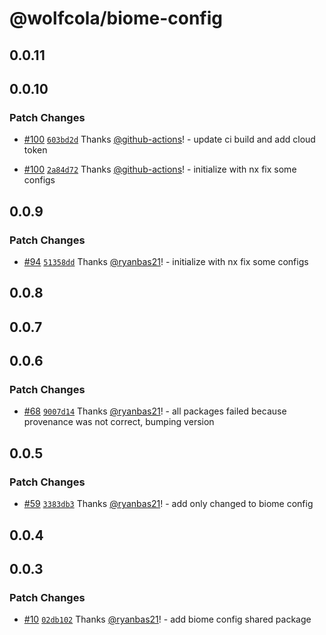 # @wolfcola/biome-config

## 0.0.11

## 0.0.10

### Patch Changes

- [#100](https://github.com/ryanbas21/wolfcola-monorepo/pull/100) [`603bd2d`](https://github.com/ryanbas21/wolfcola-monorepo/commit/603bd2d14b608bbe67307f89f7ca94470e3c4628) Thanks [@github-actions](https://github.com/apps/github-actions)! - update ci build and add cloud token

- [#100](https://github.com/ryanbas21/wolfcola-monorepo/pull/100) [`2a84d72`](https://github.com/ryanbas21/wolfcola-monorepo/commit/2a84d727d34ee09b2dc3e680a8b63da1d9bd0c1f) Thanks [@github-actions](https://github.com/apps/github-actions)! - initialize with nx fix some configs

## 0.0.9

### Patch Changes

- [#94](https://github.com/ryanbas21/wolfcola-monorepo/pull/94) [`51358dd`](https://github.com/ryanbas21/wolfcola-monorepo/commit/51358dd3166d2bfa707c1e2655da24d76a9e7f1c) Thanks [@ryanbas21](https://github.com/ryanbas21)! - initialize with nx fix some configs

## 0.0.8

## 0.0.7

## 0.0.6

### Patch Changes

- [#68](https://github.com/ryanbas21/wolfcola-monorepo/pull/68) [`9007d14`](https://github.com/ryanbas21/wolfcola-monorepo/commit/9007d140087d9337d5fc47c4990ea917c472cf5e) Thanks [@ryanbas21](https://github.com/ryanbas21)! - all packages failed because provenance was not correct, bumping version

## 0.0.5

### Patch Changes

- [#59](https://github.com/ryanbas21/wolfcola-monorepo/pull/59) [`3383db3`](https://github.com/ryanbas21/wolfcola-monorepo/commit/3383db378a617c6bf8de5a5fe374eee1cd2852c0) Thanks [@ryanbas21](https://github.com/ryanbas21)! - add only changed to biome config

## 0.0.4

## 0.0.3

### Patch Changes

- [#10](https://github.com/ryanbas21/wolfcola-monorepo/pull/10) [`02db102`](https://github.com/ryanbas21/wolfcola-monorepo/commit/02db102d360ee935b23b7daf29995291f8af95a9) Thanks [@ryanbas21](https://github.com/ryanbas21)! - add biome config shared package
